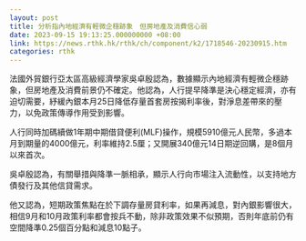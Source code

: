 ```yaml
---
layout: post
title: 分析指內地經濟有輕微企穩跡象　但房地產及消費信心弱
date: 2023-09-15 19:13:25.000000000 +08:00
link: https://news.rthk.hk/rthk/ch/component/k2/1718546-20230915.htm
categories: rthk
---
```


法國外貿銀行亞太區高級經濟學家吳卓殷認為，數據顯示內地經濟有輕微企穩跡象，但房地產及消費前景仍不確定。他認為，人行提早降準是決心穩定經濟，亦有迫切需要，紓緩內銀本月25日降低存量首套房按揭利率後，對淨息差帶來的壓力，以免政策傳導作用受到影響。

人行同時加碼續做1年期中期借貸便利(MLF)操作，規模5910億元人民幣，多過本月到期量的4000億元，利率維持2.5厘；又開展340億元14日期逆回購，是8個月以來首次。

吳卓殷認為，有關舉措與降準一脈相承，顯示人行向市場注入流動性，以支持地方債發行及其他信貸需求。

他又認為，短期政策焦點在於下調存量房貸利率，如果再減息，對內銀影響很大，相信9月和10月政策利率都會按兵不動，除非政策效果不似預期，否則年底前仍有空間降準0.25個百分點和減息10點子。
